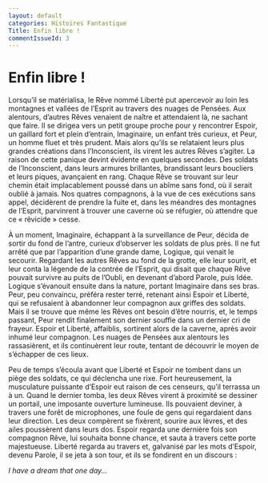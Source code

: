 ```yaml
---
layout: default
categories: Histoires Fantastique
Title: Enfin libre !
commentIssueId: 3
---
```

# Enfin libre !

Lorsqu’il se matérialisa, le Rêve nommé Liberté put apercevoir au loin les montagnes et vallées de l’Esprit au travers des nuages de Pensées. Aux alentours, d’autres Rêves venaient de naître et attendaient là, ne sachant que faire. Il se dirigea vers un petit groupe proche pour y rencontrer Espoir, un gaillard fort et plein d’entrain, Imaginaire, un enfant très curieux, et Peur, un homme fluet et très prudent. Mais alors qu’ils se relataient leurs plus grandes créations dans l’Inconscient, ils virent les autres Rêves s’agiter. La raison de cette panique devint évidente en quelques secondes. Des soldats de l’Inconscient, dans leurs armures brillantes, brandissant leurs boucliers et leurs piques, avançaient en rang. Chaque Rêve se trouvant sur leur chemin était implacablement poussé dans un abîme sans fond, où il serait oublié à jamais. Nos quatres compagnons, à la vue de ces exécutions sans appel, décidèrent de prendre la fuite et, dans les méandres des montagnes de l’Esprit, parvinrent à trouver une caverne où se réfugier, où attendre que ce « rêvicide » cesse.

À un moment, Imaginaire, échappant à la surveillance de Peur, décida de sortir du fond de l’antre, curieux d’observer les soldats de plus près. Il ne fut arrêté que par l’apparition d’une grande dame, Logique, qui venait le secourir. Regardant les autres Rêves au fond de la grotte, elle leur sourit, et leur conta la légende de la contrée de l’Esprit, qui disait que chaque Rêve pouvait survivre au puits de l’Oubli, en devenant d’abord Parole, puis Idée. Logique s’évanouit ensuite dans la nature, portant Imaginaire dans ses bras. Peur, peu convaincu, préféra rester terré, retenant ainsi Espoir et Liberté, qui se refusaient à abandonner leur compagnon aux griffes des soldats. Mais il se trouve que même les Rêves ont besoin d’être nourris, et, le temps passant, Peur rendit finalement son dernier souffle dans un dernier cri de frayeur. Espoir et Liberté, affaiblis, sortirent alors de la caverne, après avoir inhumé leur compagnon. Les nuages de Pensées aux alentours les rassasièrent, et ils continuèrent leur route, tentant de découvrir le moyen de s’échapper de ces lieux.

Peu de temps s’écoula avant que Liberté et Espoir ne tombent dans un piège des soldats, ce qui déclencha une rixe. Fort heureusement, la musculature puissante d’Espoir eut raison de ces censeurs, qu’il terrassa un à un. Quand le dernier tomba, les deux Rêves virent à proximité se dessiner un portail, une imposante ouverture lumineuse. Ils pouvaient deviner, à travers une forêt de microphones, une foule de gens qui regardaient dans leur direction. Les deux compèrent se fixèrent, sourire aux lèvres, et des ailes poussèrent dans leurs dos. Espoir regarda une dernière fois son compagnon Rêve, lui souhaita bonne chance, et sauta à travers cette porte majestueuse. Liberté regarda au travers et, galvanisé par les mots d’Espoir, devenu Parole, il se jeta à son tour, et ils se fondirent en un discours :

*I have a dream that one day…*
